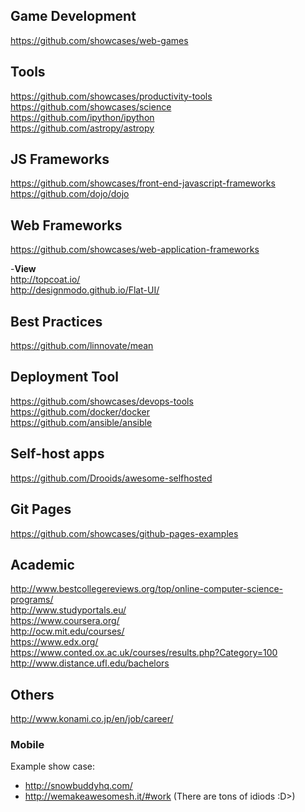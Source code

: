 ## Game Development
https://github.com/showcases/web-games

## Tools
https://github.com/showcases/productivity-tools <br>
https://github.com/showcases/science <br>
https://github.com/ipython/ipython <br>
https://github.com/astropy/astropy 

## JS Frameworks
https://github.com/showcases/front-end-javascript-frameworks <br>
https://github.com/dojo/dojo <br>

## Web Frameworks
https://github.com/showcases/web-application-frameworks <br>

-**View** <br>
http://topcoat.io/ <br>
http://designmodo.github.io/Flat-UI/ <br>

## Best Practices
https://github.com/linnovate/mean

## Deployment Tool
https://github.com/showcases/devops-tools <br>
https://github.com/docker/docker <br>
https://github.com/ansible/ansible

## Self-host apps
https://github.com/Drooids/awesome-selfhosted

## Git Pages
https://github.com/showcases/github-pages-examples

## Academic
http://www.bestcollegereviews.org/top/online-computer-science-programs/ <br>
http://www.studyportals.eu/ <br>
https://www.coursera.org/ <br>
http://ocw.mit.edu/courses/ <br>
https://www.edx.org/ <br>
https://www.conted.ox.ac.uk/courses/results.php?Category=100 <br>
http://www.distance.ufl.edu/bachelors

## Others
http://www.konami.co.jp/en/job/career/
### Mobile
Example show case: 
* http://snowbuddyhq.com/ <br>
* http://wemakeawesomesh.it/#work (There are tons of idiods :D>)
